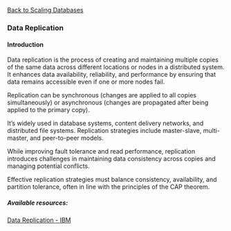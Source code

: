 [Back to Scaling Databases](./index.md)

### Data Replication

#### Introduction

Data replication is the process of creating and maintaining multiple copies of the same data across different locations or nodes in a distributed system. It enhances data availability, reliability, and performance by ensuring that data remains accessible even if one or more nodes fail.

Replication can be synchronous (changes are applied to all copies simultaneously) or asynchronous (changes are propagated after being applied to the primary copy).

It’s widely used in database systems, content delivery networks, and distributed file systems. Replication strategies include master-slave, multi-master, and peer-to-peer models.

While improving fault tolerance and read performance, replication introduces challenges in maintaining data consistency across copies and managing potential conflicts.

Effective replication strategies must balance consistency, availability, and partition tolerance, often in line with the principles of the CAP theorem.

##### Available resources:

[Data Replication - IBM](https://www.ibm.com/topics/data-replication)

